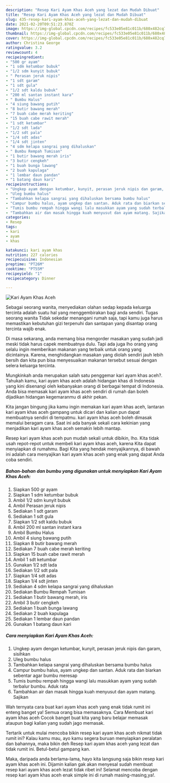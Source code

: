 ```yaml
---
description: "Resep Kari Ayam Khas Aceh yang lezat dan Mudah Dibuat"
title: "Resep Kari Ayam Khas Aceh yang lezat dan Mudah Dibuat"
slug: 435-resep-kari-ayam-khas-aceh-yang-lezat-dan-mudah-dibuat
date: 2021-02-20T09:51:23.870Z
image: https://img-global.cpcdn.com/recipes/fc533e05e81c011b/680x482cq70/kari-ayam-khas-aceh-foto-resep-utama.jpg
thumbnail: https://img-global.cpcdn.com/recipes/fc533e05e81c011b/680x482cq70/kari-ayam-khas-aceh-foto-resep-utama.jpg
cover: https://img-global.cpcdn.com/recipes/fc533e05e81c011b/680x482cq70/kari-ayam-khas-aceh-foto-resep-utama.jpg
author: Christina George
ratingvalue: 3.2
reviewcount: 4
recipeingredient:
- "500 gr ayam"
- "1 sdm ketumbar bubuk"
- "1/2 sdm kunyit bubuk"
- " Perasan jeruk nipis"
- "1 sdt garam"
- "1 sdt gula"
- "1/2 sdt kaldu bubuk"
- "200 ml santan instant kara"
- " Bumbu Halus"
- "4 siung bawang putih"
- "8 butir bawang merah"
- "7 buah cabe merah keriting"
- "15 buah cabe rawit merah"
- "1 sdt ketumbar"
- "1/2 sdt lada"
- "1/2 sdt pala"
- "1/4 sdt adas"
- "1/4 sdt jinten"
- "4 sdm kelapa sangrai yang dihaluskan"
- " Bumbu Rempah Tumisan"
- "1 butir bawang merah iris"
- "3 butir cengkeh"
- "1 buah bunga lawang"
- "2 buah kapulaga"
- "1 lembar daun pandan"
- "1 batang daun kari"
recipeinstructions:
- "Ungkep ayam dengan ketumbar, kunyit, perasan jeruk nipis dan garam, sisihkan"
- "Uleg bumbu halus"
- "Tambahkan kelapa sangrai yang dihaluskan bersama bumbu halus"
- "Campur bumbu halus, ayam ungkep dan santan. Aduk rata dan biarkan sebentar agar bumbu meresap"
- "Tumis bumbu rempah hingga wangi lalu masukkan ayam yang sudah terbalur bumbu. Aduk rata"
- "Tambahkan air dan masak hingga kuah menyusut dan ayam matang. Sajikan"
categories:
- Resep
tags:
- kari
- ayam
- khas

katakunci: kari ayam khas 
nutrition: 227 calories
recipecuisine: Indonesian
preptime: "PT26M"
cooktime: "PT55M"
recipeyield: "1"
recipecategory: Dinner

---
```



![Kari Ayam Khas Aceh](https://img-global.cpcdn.com/recipes/fc533e05e81c011b/680x482cq70/kari-ayam-khas-aceh-foto-resep-utama.jpg)

Sebagai seorang wanita, menyediakan olahan sedap kepada keluarga tercinta adalah suatu hal yang menggembirakan bagi anda sendiri. Tugas seorang  wanita Tidak sekedar menangani rumah saja, tapi kamu juga harus memastikan kebutuhan gizi terpenuhi dan santapan yang disantap orang tercinta wajib enak.

Di masa  sekarang, anda memang bisa mengorder masakan yang sudah jadi meski tidak harus capek membuatnya dulu. Tapi ada juga lho orang yang selalu ingin memberikan makanan yang terbaik untuk orang yang dicintainya. Karena, menghidangkan masakan yang diolah sendiri jauh lebih bersih dan kita pun bisa menyesuaikan makanan tersebut sesuai dengan selera keluarga tercinta. 



Mungkinkah anda merupakan salah satu penggemar kari ayam khas aceh?. Tahukah kamu, kari ayam khas aceh adalah hidangan khas di Indonesia yang kini disenangi oleh kebanyakan orang di berbagai tempat di Indonesia. Anda bisa memasak kari ayam khas aceh sendiri di rumah dan boleh dijadikan hidangan kegemaranmu di akhir pekan.

Kita jangan bingung jika kamu ingin memakan kari ayam khas aceh, lantaran kari ayam khas aceh gampang untuk dicari dan kalian pun dapat membuatnya sendiri di tempatmu. kari ayam khas aceh boleh dimasak memalui beragam cara. Saat ini ada banyak sekali cara kekinian yang menjadikan kari ayam khas aceh semakin lebih mantap.

Resep kari ayam khas aceh pun mudah sekali untuk dibikin, lho. Kita tidak usah repot-repot untuk membeli kari ayam khas aceh, karena Kita dapat menyiapkan di rumahmu. Bagi Kita yang hendak menyajikannya, di bawah ini adalah cara menyajikan kari ayam khas aceh yang enak yang dapat Anda coba sendiri.

<!--inarticleads1-->

##### Bahan-bahan dan bumbu yang digunakan untuk menyiapkan Kari Ayam Khas Aceh:

1. Siapkan 500 gr ayam
1. Siapkan 1 sdm ketumbar bubuk
1. Ambil 1/2 sdm kunyit bubuk
1. Ambil  Perasan jeruk nipis
1. Sediakan 1 sdt garam
1. Sediakan 1 sdt gula
1. Siapkan 1/2 sdt kaldu bubuk
1. Ambil 200 ml santan instant kara
1. Ambil  Bumbu Halus
1. Ambil 4 siung bawang putih
1. Siapkan 8 butir bawang merah
1. Sediakan 7 buah cabe merah keriting
1. Siapkan 15 buah cabe rawit merah
1. Ambil 1 sdt ketumbar
1. Gunakan 1/2 sdt lada
1. Sediakan 1/2 sdt pala
1. Siapkan 1/4 sdt adas
1. Siapkan 1/4 sdt jinten
1. Sediakan 4 sdm kelapa sangrai yang dihaluskan
1. Sediakan  Bumbu Rempah Tumisan
1. Sediakan 1 butir bawang merah, iris
1. Ambil 3 butir cengkeh
1. Sediakan 1 buah bunga lawang
1. Sediakan 2 buah kapulaga
1. Sediakan 1 lembar daun pandan
1. Gunakan 1 batang daun kari




<!--inarticleads2-->

##### Cara menyiapkan Kari Ayam Khas Aceh:

1. Ungkep ayam dengan ketumbar, kunyit, perasan jeruk nipis dan garam, sisihkan
1. Uleg bumbu halus
1. Tambahkan kelapa sangrai yang dihaluskan bersama bumbu halus
1. Campur bumbu halus, ayam ungkep dan santan. Aduk rata dan biarkan sebentar agar bumbu meresap
1. Tumis bumbu rempah hingga wangi lalu masukkan ayam yang sudah terbalur bumbu. Aduk rata
1. Tambahkan air dan masak hingga kuah menyusut dan ayam matang. Sajikan




Wah ternyata cara buat kari ayam khas aceh yang enak tidak rumit ini enteng banget ya! Semua orang bisa memasaknya. Cara Membuat kari ayam khas aceh Cocok banget buat kita yang baru belajar memasak ataupun bagi kalian yang sudah jago memasak.

Tertarik untuk mulai mencoba bikin resep kari ayam khas aceh nikmat tidak rumit ini? Kalau kamu mau, ayo kamu segera buruan menyiapkan peralatan dan bahannya, maka bikin deh Resep kari ayam khas aceh yang lezat dan tidak rumit ini. Betul-betul gampang kan. 

Maka, daripada anda berlama-lama, hayo kita langsung saja bikin resep kari ayam khas aceh ini. Dijamin kalian gak akan menyesal sudah membuat resep kari ayam khas aceh lezat tidak ribet ini! Selamat mencoba dengan resep kari ayam khas aceh enak simple ini di rumah masing-masing,ya!.

